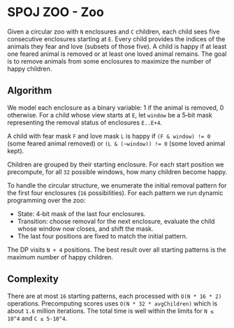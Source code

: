 # SPOJ ZOO - Zoo

Given a circular zoo with `N` enclosures and `C` children, each child sees five
consecutive enclosures starting at `E`. Every child provides the indices of the
animals they fear and love (subsets of those five). A child is happy if at least
one feared animal is removed or at least one loved animal remains. The goal is
to remove animals from some enclosures to maximize the number of happy
children.

## Algorithm

We model each enclosure as a binary variable: 1 if the animal is removed,
0 otherwise. For a child whose view starts at `E`, let `window` be a 5‑bit mask
representing the removal status of enclosures `E..E+4`.

A child with fear mask `F` and love mask `L` is happy if
`(F & window) != 0` (some feared animal removed) or
`(L & (~window)) != 0` (some loved animal kept).

Children are grouped by their starting enclosure. For each start position we
precompute, for all `32` possible windows, how many children become happy.

To handle the circular structure, we enumerate the initial removal pattern for
the first four enclosures (`16` possibilities). For each pattern we run dynamic
programming over the zoo:

- State: 4‑bit mask of the last four enclosures.
- Transition: choose removal for the next enclosure, evaluate the child whose
  window now closes, and shift the mask.
- The last four positions are fixed to match the initial pattern.

The DP visits `N + 4` positions. The best result over all starting patterns is
the maximum number of happy children.

## Complexity

There are at most `16` starting patterns, each processed with `O(N * 16 * 2)`
operations. Precomputing scores uses `O(N * 32 * avgChildren)` which is about
`1.6` million iterations. The total time is well within the limits for
`N ≤ 10^4` and `C ≤ 5·10^4`.
